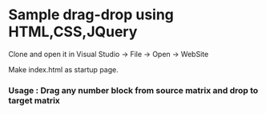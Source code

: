 # Sample drag-drop using HTML,CSS,JQuery

Clone and open it in Visual Studio -> File -> Open -> WebSite 

Make index.html as startup page.

### Usage : Drag any number block from source matrix and drop to target matrix
